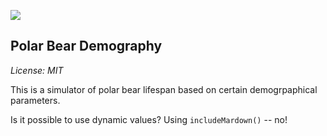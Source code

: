 ![](http://www.sevin.ru/menues1/institute_logo.gif)

## Polar Bear Demography

*License: MIT*

This is a simulator of polar bear lifespan based on certain demogrpaphical parameters.

Is it possible to use dynamic values? Using `includeMardown()` -- no!




